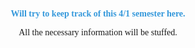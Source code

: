 <p align="center" style="font-family: 'Brush Script MT', cursive; color: #3498db;">
  <strong>Will try to keep track of this 4/1 semester here.</strong>
</p>

<p align="center" style="font-family: 'Brush Script MT', cursive; color: #4848484;">
  All the necessary information will be stuffed.
</p>
